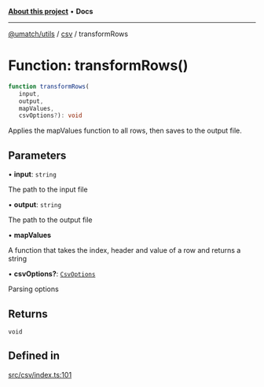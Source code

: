 [**About this project**](../../README.md) • **Docs**

***

[@umatch/utils](../../api.md) / [csv](../README.md) / transformRows

# Function: transformRows()

```ts
function transformRows(
   input, 
   output, 
   mapValues, 
   csvOptions?): void
```

Applies the mapValues function to all rows, then saves to the
output file.

## Parameters

• **input**: `string`

The path to the input file

• **output**: `string`

The path to the output file

• **mapValues**

A function that takes the index, header and value of a row and returns a string

• **csvOptions?**: [`CsvOptions`](../type-aliases/CsvOptions.md)

Parsing options

## Returns

`void`

## Defined in

[src/csv/index.ts:101](https://github.com/umatch-oficial/utils/blob/main/src/csv/index.ts#L101)
